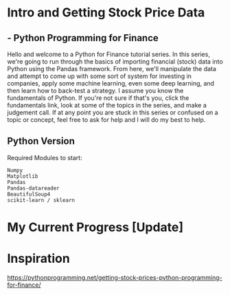 # Intro and Getting Stock Price Data
## - Python Programming for Finance
Hello and welcome to a Python for Finance tutorial series. In this series, we're going to run through the basics of importing financial (stock) data into Python using the Pandas framework. From here, we'll manipulate the data and attempt to come up with some sort of system for investing in companies, apply some machine learning, even some deep learning, and then learn how to back-test a strategy. I assume you know the fundamentals of Python. If you're not sure if that's you, click the fundamentals link, look at some of the topics in the series, and make a judgement call. If at any point you are stuck in this series or confused on a topic or concept, feel free to ask for help and I will do my best to help.

## Python Version
Required Modules to start:
```
Numpy
Matplotlib
Pandas
Pandas-datareader
BeautifulSoup4
scikit-learn / sklearn
```
# My Current Progress [Update]

# Inspiration

https://pythonprogramming.net/getting-stock-prices-python-programming-for-finance/
